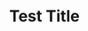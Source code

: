 ---
layout: case-study
title: Test Title
lead_organiziation: Test Org
image: https://via.placeholder.com/1000x1000/333333/000000?text=Placeholder
timeline:
  - first-test-date:
    latest-update:
problem_html:
process_html:
impact_html:
standard_mapping_html:
digital_standard_criteria_image:
who_was_involved_html:
---